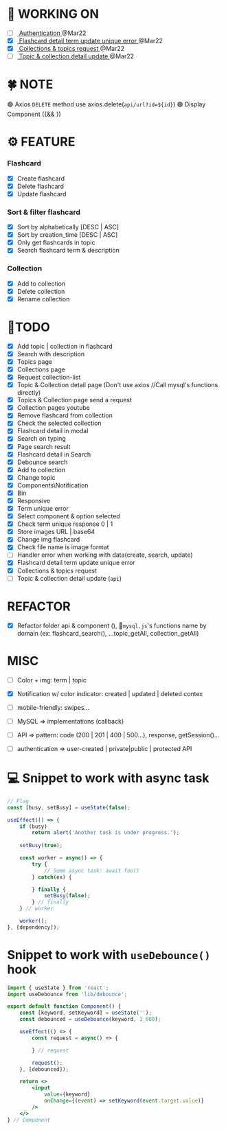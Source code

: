 # 🚀 WORKING ON
* [ ] [ Authentication ](#task1) @Mar22
* [x] [ Flashcard detail term update unique error  ](#task2) @Mar22
* [x] [ Collections & topics request ](#task3) @Mar22
* [ ] [ Topic & collection detail update ](#task4) @Mar22

# 🍀 NOTE
🟢 Axios `DELETE` method use axios.delete(`api/url?id=${id}`) 
🟢 Display Component ({&& <Component />})

# ⚙ FEATURE
###  Flashcard
* [x] Create flashcard
* [x] Delete flashcard
* [x] Update flashcard

### Sort & filter flashcard
* [x] Sort by alphabetically [DESC | ASC]
* [x] Sort by creation_time [DESC | ASC]
* [x] Only get flashcards in topic
* [x] Search flashcard term & description

### Collection
* [x] Add to collection
* [x] Delete collection
* [x] Rename collection

# 💪TODO
* [x] Add topic | collection in flashcard   
* [x] Search with description 
* [x] Topics page
* [x] Collections page
* [x] Request collection-list
* [x] Topic & Collection detail page (Don't use axios //Call mysql's functions directly)
* [x] Topics & Collection page send a request
* [x] Collection pages youtube
* [x] Remove flashcard from collection
* [x] Check the selected collection
* [x] Flashcard detail in modal
* [x] Search on typing
* [x] Page search result
* [x] Flashcard detail in Search 
* [x] Debounce search
* [x] Add to collection
* [x] Change topic
* [x] Components\Notification
* [x] Bin
* [x] Responsive
* [x] Term unique error
* [x] Select component & option selected
* [x] Check term unique response 0 | 1
* [x] Store images URL | base64
* [x] Change img flashcard
* [x] Check file name is image format
* [ ] <a id="task15">Handler error when working with data(create, search, update)</a>
* [x] <a id="task2">Flashcard detail term update unique error</a> 
* [x] <a id="task3">Collections & topics request</a>
* [ ] <a id="task4">Topic & collection detail update (`api`)</a>
 
# REFACTOR 
* [x] Refactor folder api & component (), 📝`mysql.js`'s functions name by domain (ex: flashcard_search(), ...topic_getAll, collection_getAll)

# MISC
* [ ] Color + img: term | topic
* [X] Notification w/ color indicator: created | updated | deleted contex
* [ ] mobile-friendly: swipes...
* [ ] MySQL => implementations (callback)
* [ ] API => pattern: code (200 | 201 | 400 | 500...), response, getSession()...
* [ ] authentication => user-created | private|public | protected API


# 💻 Snippet to work with async task
```jsx
// Flag
const [busy, setBusy] = useState(false);

useEffect(() => {
    if (busy)
        return alert('Another task is under progress.');
    
    setBusy(true);

    const worker = async() => {
        try {
            // Some async task: await foo()
        } catch(ex) {

        } finally {
            setBusy(false);
        } // finally
    } // worker

    worker();
}, [dependency]);
```

# Snippet to work with `useDebounce()` hook
```jsx
import { useState } from 'react';
import useDebounce from 'lib/debounce';

export default function Component() {
    const [keyword, setKeyword] = useState('');
    const debounced = useDebounce(keyword, 1_000);

    useEffect(() => {
        const request = async() => {

        } // request

        request();
    }, [debounced]);

    return <>
        <input
            value={keyword}
            onChange={(event) => setKeyword(event.target.value)}
        />
    </>
} // Component
```